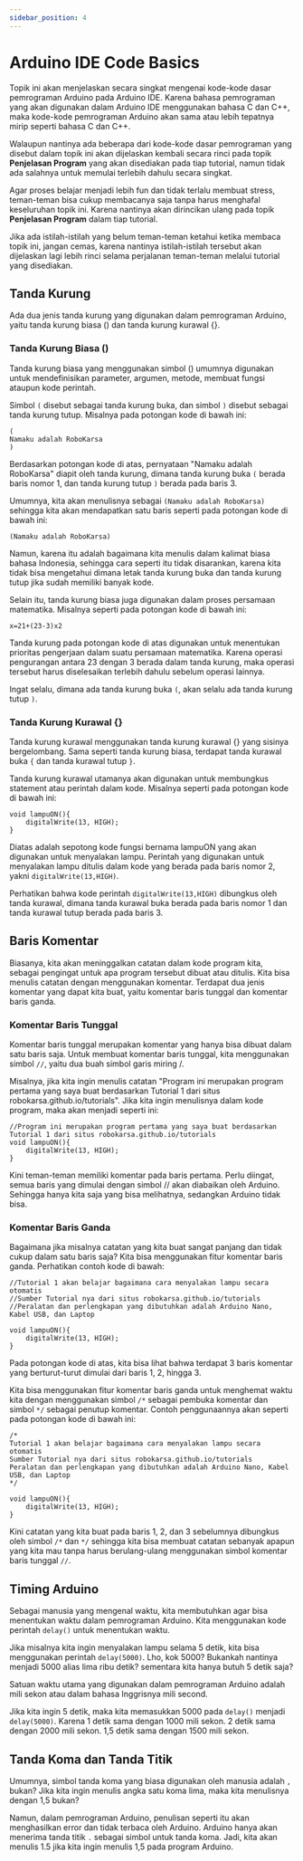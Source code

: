 ```yaml
---
sidebar_position: 4
---
```


# Arduino IDE Code Basics

Topik ini akan menjelaskan secara singkat mengenai kode-kode dasar pemrograman Arduino pada Arduino IDE. Karena bahasa pemrograman yang akan digunakan dalam Arduino IDE menggunakan bahasa C dan C++, maka kode-kode pemrograman Arduino akan sama atau lebih tepatnya mirip seperti bahasa C dan C++.

Walaupun nantinya ada beberapa dari kode-kode dasar pemrograman yang disebut dalam topik ini akan dijelaskan kembali secara rinci pada topik **Penjelasan Program** yang akan disediakan pada tiap tutorial, namun tidak ada salahnya untuk memulai terlebih dahulu secara singkat.

Agar proses belajar menjadi lebih fun dan tidak terlalu membuat stress, teman-teman bisa cukup membacanya saja tanpa harus menghafal keseluruhan topik ini. Karena nantinya akan dirincikan ulang pada topik **Penjelasan Program** dalam tiap tutorial.

Jika ada istilah-istilah yang belum teman-teman ketahui ketika membaca topik ini, jangan cemas, karena nantinya istilah-istilah tersebut akan dijelaskan lagi lebih rinci selama perjalanan teman-teman melalui tutorial yang disediakan.

## Tanda Kurung

Ada dua jenis tanda kurung yang digunakan dalam pemrograman Arduino, yaitu tanda kurung biasa () dan tanda kurung kurawal {}.

### Tanda Kurung Biasa ()

Tanda kurung biasa yang menggunakan simbol () umumnya digunakan untuk mendefinisikan parameter, argumen, metode, membuat fungsi ataupun kode perintah.

Simbol `(` disebut sebagai tanda kurung buka, dan simbol `)` disebut sebagai tanda kurung tutup. Misalnya pada potongan kode di bawah ini:

```Arduino showLineNumbers
(
Namaku adalah RoboKarsa
)
```

Berdasarkan potongan kode di atas, pernyataan "Namaku adalah RoboKarsa" diapit oleh tanda kurung, dimana tanda kurung buka `(` berada baris nomor 1, dan tanda kurung tutup `)` berada pada baris 3.

Umumnya, kita akan menulisnya sebagai `(Namaku adalah RoboKarsa)` sehingga kita akan mendapatkan satu baris seperti pada potongan kode di bawah ini:

```Arduino showLineNumbers
(Namaku adalah RoboKarsa)
```

Namun, karena itu adalah bagaimana kita menulis dalam kalimat biasa bahasa Indonesia, sehingga cara seperti itu tidak disarankan, karena kita tidak bisa mengetahui dimana letak tanda kurung buka dan tanda kurung tutup jika sudah memiliki banyak kode.

Selain itu, tanda kurung biasa juga digunakan dalam proses persamaan matematika. Misalnya seperti pada potongan kode di bawah ini:

```Arduino showLineNumbers
x=21+(23-3)x2
```

Tanda kurung pada potongan kode di atas digunakan untuk menentukan prioritas pengerjaan dalam suatu persamaan matematika. Karena operasi pengurangan antara 23 dengan 3 berada dalam tanda kurung, maka operasi tersebut harus diselesaikan terlebih dahulu sebelum operasi lainnya.

Ingat selalu, dimana ada tanda kurung buka `(`, akan selalu ada tanda kurung tutup `)`.

### Tanda Kurung Kurawal {}

Tanda kurung kurawal menggunakan tanda kurung kurawal {} yang sisinya bergelombang. Sama seperti tanda kurung biasa, terdapat tanda kurawal buka `{` dan tanda kurawal tutup `}`.

Tanda kurung kurawal utamanya akan digunakan untuk membungkus statement atau perintah dalam kode. Misalnya seperti pada potongan kode di bawah ini:

```Arduino showLineNumbers
void lampuON(){
    digitalWrite(13, HIGH);
}
```

Diatas adalah sepotong kode fungsi bernama lampuON yang akan digunakan untuk menyalakan lampu. Perintah yang digunakan untuk menyalakan lampu ditulis dalam kode yang berada pada baris nomor 2, yakni `digitalWrite(13,HIGH)`.

Perhatikan bahwa kode perintah `digitalWrite(13,HIGH)` dibungkus oleh tanda kurawal, dimana tanda kurawal buka berada pada baris nomor 1 dan tanda kurawal tutup berada pada baris 3.

## Baris Komentar

Biasanya, kita akan meninggalkan catatan dalam kode program kita, sebagai pengingat untuk apa program tersebut dibuat atau ditulis. Kita bisa menulis catatan dengan menggunakan komentar. Terdapat dua jenis komentar yang dapat kita buat, yaitu komentar baris tunggal dan komentar baris ganda.

### Komentar Baris Tunggal

Komentar baris tunggal merupakan komentar yang hanya bisa dibuat dalam satu baris saja. Untuk membuat komentar baris tunggal, kita menggunakan simbol `//`, yaitu dua buah simbol garis miring /.

Misalnya, jika kita ingin menulis catatan "Program ini merupakan program pertama yang saya buat berdasarkan Tutorial 1 dari situs robokarsa.github.io/tutorials". Jika kita ingin menulisnya dalam kode program, maka akan menjadi seperti ini:

```Arduino showLineNumbers
//Program ini merupakan program pertama yang saya buat berdasarkan Tutorial 1 dari situs robokarsa.github.io/tutorials
void lampuON(){
    digitalWrite(13, HIGH);
}
```

Kini teman-teman memiliki komentar pada baris pertama. Perlu diingat, semua baris yang dimulai dengan simbol // akan diabaikan oleh Arduino. Sehingga hanya kita saja yang bisa melihatnya, sedangkan Arduino tidak bisa.

### Komentar Baris Ganda

Bagaimana jika misalnya catatan yang kita buat sangat panjang dan tidak cukup dalam satu baris saja? Kita bisa menggunakan fitur komentar baris ganda. Perhatikan contoh kode di bawah:

```Arduino showLineNumbers
//Tutorial 1 akan belajar bagaimana cara menyalakan lampu secara otomatis
//Sumber Tutorial nya dari situs robokarsa.github.io/tutorials
//Peralatan dan perlengkapan yang dibutuhkan adalah Arduino Nano, Kabel USB, dan Laptop

void lampuON(){
    digitalWrite(13, HIGH);
}
```

Pada potongan kode di atas, kita bisa lihat bahwa terdapat 3 baris komentar yang berturut-turut dimulai dari baris 1, 2, hingga 3.

Kita bisa menggunakan fitur komentar baris ganda untuk menghemat waktu kita dengan menggunakan simbol `/*` sebagai pembuka komentar dan simbol `*/` sebagai penutup komentar. Contoh penggunaannya akan seperti pada potongan kode di bawah ini:

```Arduino showLineNumbers
/*
Tutorial 1 akan belajar bagaimana cara menyalakan lampu secara otomatis
Sumber Tutorial nya dari situs robokarsa.github.io/tutorials
Peralatan dan perlengkapan yang dibutuhkan adalah Arduino Nano, Kabel USB, dan Laptop
*/

void lampuON(){
    digitalWrite(13, HIGH);
}
```

Kini catatan yang kita buat pada baris 1, 2, dan 3 sebelumnya dibungkus oleh simbol `/*` dan `*/` sehingga kita bisa membuat catatan sebanyak apapun yang kita mau tanpa harus berulang-ulang menggunakan simbol komentar baris tunggal `//`.

## Timing Arduino

Sebagai manusia yang mengenal waktu, kita membutuhkan agar bisa menentukan waktu dalam pemrograman Arduino. Kita menggunakan kode perintah `delay()` untuk menentukan waktu.

Jika misalnya kita ingin menyalakan lampu selama 5 detik, kita bisa menggunakan perintah `delay(5000)`. Lho, kok 5000? Bukankah nantinya menjadi 5000 alias lima ribu detik? sementara kita hanya butuh 5 detik saja?

Satuan waktu utama yang digunakan dalam pemrograman Arduino adalah mili sekon atau dalam bahasa Inggrisnya mili second.

Jika kita ingin 5 detik, maka kita memasukkan 5000 pada `delay()` menjadi `delay(5000)`. Karena 1 detik sama dengan 1000 mili sekon. 2 detik sama dengan 2000 mili sekon. 1,5 detik sama dengan 1500 mili sekon.

## Tanda Koma dan Tanda Titik

Umumnya, simbol tanda koma yang biasa digunakan oleh manusia adalah `,` bukan? Jika kita ingin menulis angka satu koma lima, maka kita menulisnya dengan 1,5 bukan?

Namun, dalam pemrograman Arduino, penulisan seperti itu akan menghasilkan error dan tidak terbaca oleh Arduino. Arduino hanya akan menerima tanda titik `.` sebagai simbol untuk tanda koma. Jadi, kita akan menulis 1.5 jika kita ingin menulis 1,5 pada program Arduino.
